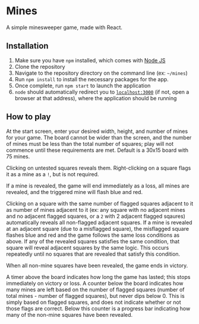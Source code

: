 # Mines

A simple minesweeper game, made with React.

## Installation

1. Make sure you have `npm` installed, which comes with [Node JS](https://nodejs.org/en/download/)
2. Clone the repository
3. Navigate to the repository directory on the command line (ex: `~/mines`)
4. Run `npm install` to install the necessary packages for the app.
5. Once complete, run `npm start` to launch the application
6. `node` should automatically redirect you to [`localhost:3000`](localhost:3000) (if not, open a browser at that address), where the application should be running

## How to play

At the start screen, enter your desired width, height, and number of mines for your game. The board cannot be wider than the screen, and the number of mines must be less than the total number of squares; play will not commence until these requirements are met. Default is a 30x15 board with 75 mines.

Clicking on untested squares reveals them. Right-clicking on a square flags it as a mine as a `!`, but is not required.

If a mine is revealed, the game will end immediately as a loss, all mines are revealed, and the triggered mine will flash blue and red.

Clicking on a square with the same number of flagged squares adjacent to it as number of mines adjacent to it (ex: any square with no adjacent mines and no adjacent flagged squares, or a `2` with 2 adjacent flagged sqaures) automatically reveals all non-flagged adjacent squares. If a mine is revealed at an adjacent square (due to a misflagged square), the misflagged square flashes blue and red and the game follows the same loss conditions as above. If any of the revealed squares satisfies the same condition, that square will reveal adjacent squares by the same logic. This occurs repeatedly until no squares that are revealed that satisfy this condition.

When all non-mine squares have been revealed, the game ends in victory.

A timer above the board indicates how long the game has lasted; this stops immediately on victory or loss. A counter below the board indicates how many mines are left based on the number of flagged squares (number of total mines - number of flagged squares), but never dips below 0. This is simply based on flagged squares, and does not indicate whether or not those flags are correct. Below this counter is a progress bar indicating how many of the non-mine squares have been revealed.
